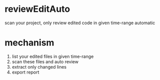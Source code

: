 # reviewEditAuto
scan your project, only review edited code in given time-range automatic

# mechanism
1. list your edited files in given time-range
2. scan these files and auto review
3. extract only changed lines
4. export report